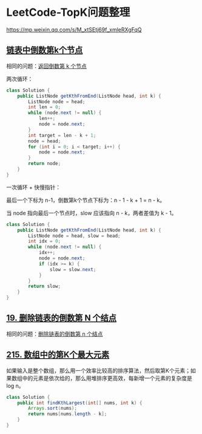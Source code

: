 # LeetCode-TopK问题整理



https://mp.weixin.qq.com/s/M_xtSEtj69f_xmleRXgFqQ

## [链表中倒数第k个节点](https://leetcode-cn.com/problems/lian-biao-zhong-dao-shu-di-kge-jie-dian-lcof/)

相同的问题：[返回倒数第 k 个节点](https://leetcode-cn.com/problems/kth-node-from-end-of-list-lcci/)

两次循环：

```java
class Solution {
    public ListNode getKthFromEnd(ListNode head, int k) {
        ListNode node = head;
        int len = 0;
        while (node.next != null) {
            len++;
            node = node.next;
        }
        int target = len - k + 1;
        node = head;
        for (int i = 0; i < target; i++) {
            node = node.next;
        }
        return node;
    }
}
```

一次循环 + 快慢指针：

最后一个下标为 n-1，倒数第k个节点下标为：n - 1 - k + 1 = n - k。

当 node 指向最后一个节点时，slow 应该指向 n - k，两者差值为 k - 1。

```java
class Solution {
    public ListNode getKthFromEnd(ListNode head, int k) {
        ListNode node = head, slow = head;
        int idx = 0;
        while (node.next != null) {
            idx++;
            node = node.next;
            if (idx >= k) {
                slow = slow.next;
            }
        }
        return slow;
    }
}
```

## [19. 删除链表的倒数第 N 个结点](https://leetcode-cn.com/problems/remove-nth-node-from-end-of-list/)

相同的问题：[删除链表的倒数第 n 个结点](https://leetcode-cn.com/problems/SLwz0R/)





## [215. 数组中的第K个最大元素](https://leetcode-cn.com/problems/kth-largest-element-in-an-array/)

如果输入是整个数组，那么用一个效率比较高的排序算法，然后取第K个元素；如果数组中的元素是依次给的，那么用堆排序更高效，每新增一个元素的复杂度是 log n。

```java
class Solution {
    public int findKthLargest(int[] nums, int k) {
        Arrays.sort(nums);
        return nums[nums.length - k];
    }
}
```

